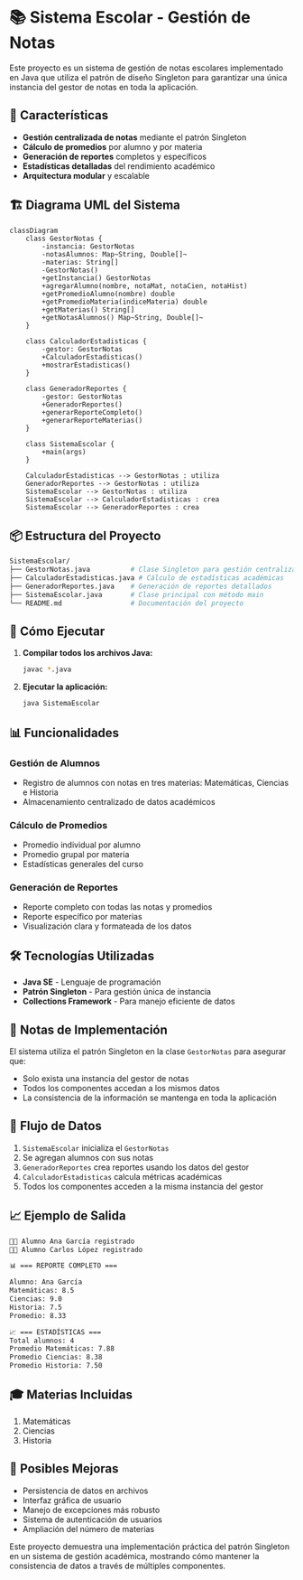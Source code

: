# 📚 Sistema Escolar - Gestión de Notas

Este proyecto es un sistema de gestión de notas escolares implementado en Java que utiliza el patrón de diseño Singleton para garantizar una única instancia del gestor de notas en toda la aplicación.

## 🎯 Características

- **Gestión centralizada de notas** mediante el patrón Singleton
- **Cálculo de promedios** por alumno y por materia
- **Generación de reportes** completos y específicos
- **Estadísticas detalladas** del rendimiento académico
- **Arquitectura modular** y escalable

## 🏗️ Diagrama UML del Sistema

```mermaid
classDiagram
    class GestorNotas {
        -instancia: GestorNotas
        -notasAlumnos: Map~String, Double[]~
        -materias: String[]
        -GestorNotas()
        +getInstancia() GestorNotas
        +agregarAlumno(nombre, notaMat, notaCien, notaHist)
        +getPromedioAlumno(nombre) double
        +getPromedioMateria(indiceMateria) double
        +getMaterias() String[]
        +getNotasAlumnos() Map~String, Double[]~
    }

    class CalculadorEstadisticas {
        -gestor: GestorNotas
        +CalculadorEstadisticas()
        +mostrarEstadisticas()
    }

    class GeneradorReportes {
        -gestor: GestorNotas
        +GeneradorReportes()
        +generarReporteCompleto()
        +generarReporteMaterias()
    }

    class SistemaEscolar {
        +main(args)
    }

    CalculadorEstadisticas --> GestorNotas : utiliza
    GeneradorReportes --> GestorNotas : utiliza
    SistemaEscolar --> GestorNotas : utiliza
    SistemaEscolar --> CalculadorEstadisticas : crea
    SistemaEscolar --> GeneradorReportes : crea
```

## 📦 Estructura del Proyecto

```bash
SistemaEscolar/
├── GestorNotas.java          # Clase Singleton para gestión centralizada
├── CalculadorEstadisticas.java # Cálculo de estadísticas académicas
├── GeneradorReportes.java    # Generación de reportes detallados
├── SistemaEscolar.java       # Clase principal con método main
└── README.md                 # Documentación del proyecto
```

## 🚀 Cómo Ejecutar

1. **Compilar todos los archivos Java:**

   ```bash
   javac *.java
   ```

2. **Ejecutar la aplicación:**

   ```bash
   java SistemaEscolar
   ```

## 📊 Funcionalidades

### Gestión de Alumnos

- Registro de alumnos con notas en tres materias: Matemáticas, Ciencias e Historia
- Almacenamiento centralizado de datos académicos

### Cálculo de Promedios

- Promedio individual por alumno
- Promedio grupal por materia
- Estadísticas generales del curso

### Generación de Reportes

- Reporte completo con todas las notas y promedios
- Reporte específico por materias
- Visualización clara y formateada de los datos

## 🛠️ Tecnologías Utilizadas

- **Java SE** - Lenguaje de programación
- **Patrón Singleton** - Para gestión única de instancia
- **Collections Framework** - Para manejo eficiente de datos

## 📝 Notas de Implementación

El sistema utiliza el patrón Singleton en la clase `GestorNotas` para asegurar que:

- Solo exista una instancia del gestor de notas
- Todos los componentes accedan a los mismos datos
- La consistencia de la información se mantenga en toda la aplicación

## 🔄 Flujo de Datos

1. `SistemaEscolar` inicializa el `GestorNotas`
2. Se agregan alumnos con sus notas
3. `GeneradorReportes` crea reportes usando los datos del gestor
4. `CalculadorEstadisticas` calcula métricas académicas
5. Todos los componentes acceden a la misma instancia del gestor

## 📈 Ejemplo de Salida

```bash
👨‍🎓 Alumno Ana García registrado
👨‍🎓 Alumno Carlos López registrado

📊 === REPORTE COMPLETO ===

Alumno: Ana García
Matemáticas: 8.5
Ciencias: 9.0
Historia: 7.5
Promedio: 8.33

📈 === ESTADÍSTICAS ===
Total alumnos: 4
Promedio Matemáticas: 7.88
Promedio Ciencias: 8.38
Promedio Historia: 7.50
```

## 🎓 Materias Incluidas

1. Matemáticas
2. Ciencias  
3. Historia

## 🔮 Posibles Mejoras

- Persistencia de datos en archivos
- Interfaz gráfica de usuario
- Manejo de excepciones más robusto
- Sistema de autenticación de usuarios
- Ampliación del número de materias

Este proyecto demuestra una implementación práctica del patrón Singleton en un sistema de gestión académica, mostrando cómo mantener la consistencia de datos a través de múltiples componentes.

